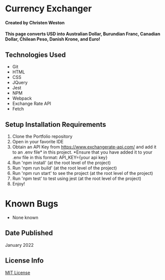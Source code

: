 # Currency Exchanger

#### Created by Christen Weston

#### This page converts USD into Australian Dollar, Burundian Franc, Canadian Dollar, Chilean Peso, Danish Krone, and Euro!

## Technologies Used

* Git
* HTML
* CSS
* JQuery
* Jest
* NPM
* Webpack
* Exchange Rate API
* Fetch

## Setup Installation Requirements

1. Clone the Portfolio repository
2. Open in your favorite IDE
3. Obtain an API Key from https://www.exchangerate-api.com/ and add it to an .env file* in this project. 
   *Ensure that you have added it to your .env file in this format: API_KEY={your api key} 
4. Run 'npm install' (at the root level of the project)
5. Run 'npm run build' (at the root level of the project)
6. Run 'npm run start' to see the project (at the root level of the project)
7. Run 'npm test' to test using jest (at the root level of the project)
8. Enjoy!

# Known Bugs
* None known

## Date Published
January 2022

## License Info
[MIT License](https://opensource.org/licenses/MIT)